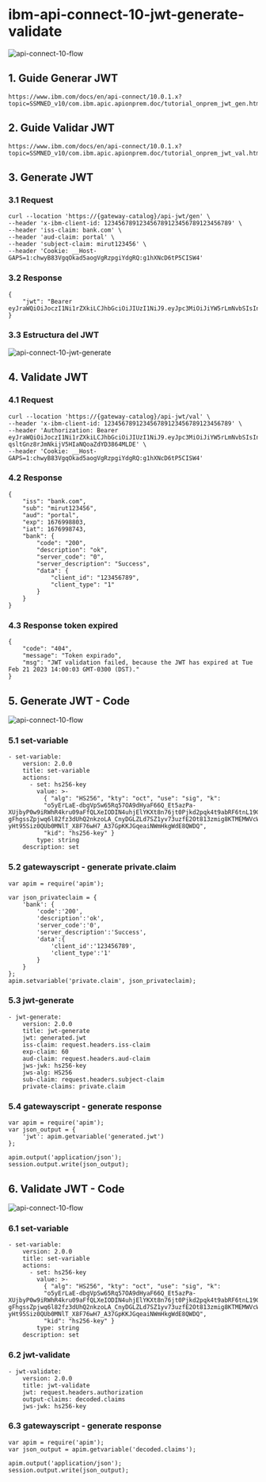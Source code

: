 # ibm-api-connect-10-jwt-generate-validate

![api-connect-10-flow](api-connect-10-flow.png)

## 1. Guide Generar JWT
```
https://www.ibm.com/docs/en/api-connect/10.0.1.x?topic=SSMNED_v10/com.ibm.apic.apionprem.doc/tutorial_onprem_jwt_gen.htm
```

## 2. Guide Validar JWT
```
https://www.ibm.com/docs/en/api-connect/10.0.1.x?topic=SSMNED_v10/com.ibm.apic.apionprem.doc/tutorial_onprem_jwt_val.htm
```

## 3. Generate JWT 

### 3.1 Request
```
curl --location 'https://{gateway-catalog}/api-jwt/gen' \
--header 'x-ibm-client-id: 123456789123456789123456789123456789' \
--header 'iss-claim: bank.com' \
--header 'aud-claim: portal' \
--header 'subject-claim: mirut123456' \
--header 'Cookie: __Host-GAPS=1:chwyB83VgqOkad5aogVgRzpgiYdgRQ:g1hXNcD6tP5CISW4'
```

### 3.2 Response
```
{
    "jwt": "Bearer eyJraWQiOiJoczI1Ni1rZXkiLCJhbGciOiJIUzI1NiJ9.eyJpc3MiOiJiYW5rLmNvbSIsInN1YiI6Im1pcnV0MTIzNDU2IiwiYXVkIjoicG9ydGFsIiwiZXhwIjoxNjc2OTk4NTkxLCJpYXQiOjE2NzY5OTg1MzEsImJhbmsiOnsiY29kZSI6IjIwMCIsImRlc2NyaXB0aW9uIjoib2siLCJzZXJ2ZXJfY29kZSI6IjAiLCJzZXJ2ZXJfZGVzY3JpcHRpb24iOiJTdWNjZXNzIiwiZGF0YSI6eyJjbGllbnRfaWQiOiIxMjM0NTY3ODkiLCJjbGllbnRfdHlwZSI6IjEifX19.YWoDAU0ZwjvM6DchQN94Rd6CwLrWLlQjyozbRMDhQzw"
}
```

### 3.3 Estructura del JWT

![api-connect-10-jwt-generate](jwt-generate.png)

## 4. Validate JWT

### 4.1 Request
```
curl --location 'https://{gateway-catalog}/api-jwt/val' \
--header 'x-ibm-client-id: 123456789123456789123456789123456789' \
--header 'Authorization: Bearer eyJraWQiOiJoczI1Ni1rZXkiLCJhbGciOiJIUzI1NiJ9.eyJpc3MiOiJiYW5rLmNvbSIsInN1YiI6Im1pcnV0MTIzNDU2IiwiYXVkIjoicG9ydGFsIiwiZXhwIjoxNjc2OTk4ODAzLCJpYXQiOjE2NzY5OTg3NDMsImJhbmsiOnsiY29kZSI6IjIwMCIsImRlc2NyaXB0aW9uIjoib2siLCJzZXJ2ZXJfY29kZSI6IjAiLCJzZXJ2ZXJfZGVzY3JpcHRpb24iOiJTdWNjZXNzIiwiZGF0YSI6eyJjbGllbnRfaWQiOiIxMjM0NTY3ODkiLCJjbGllbnRfdHlwZSI6IjEifX19._2rd4n-qsltGnz8rJmNkijV5HIaNQoaZdYD3864MLDE' \
--header 'Cookie: __Host-GAPS=1:chwyB83VgqOkad5aogVgRzpgiYdgRQ:g1hXNcD6tP5CISW4'
```

### 4.2 Response
```
{
    "iss": "bank.com",
    "sub": "mirut123456",
    "aud": "portal",
    "exp": 1676998803,
    "iat": 1676998743,
    "bank": {
        "code": "200",
        "description": "ok",
        "server_code": "0",
        "server_description": "Success",
        "data": {
            "client_id": "123456789",
            "client_type": "1"
        }
    }
}
```

### 4.3 Response token expired
```
{
    "code": "404",
    "message": "Token expirado",
    "msg": "JWT validation failed, because the JWT has expired at Tue Feb 21 2023 14:00:03 GMT-0300 (DST)."
}
```

## 5. Generate JWT - Code

![api-connect-10-flow](api-connect-10-flow.png)

### 5.1 set-variable
```
- set-variable:
	version: 2.0.0
	title: set-variable
	actions:
	  - set: hs256-key
		value: >-
		  { "alg": "HS256", "kty": "oct", "use": "sig", "k":
		  "o5yErLaE-dbgVpSw65Rq57OA9dHyaF66Q_Et5azPa-XUjbyP0w9iRWhR4kru09aFfQLXeIODIN4uhjElYKXt8n76jt0Pjkd2pqk4t9abRF6tnL19GV4pflfL6uvVKkP4weOh39tqHt4TmkBgF2P-gFhgssZpjwq6l82fz3dUhQ2nkzoLA_CnyDGLZLd7SZ1yv73uzfE2Ot813zmig8KTMEMWVcWSDvy61F06vs_6LURcq_IEEevUiubBxG5S2akNnWigfpbhWYjMI5M22FOCpdcDBt4L7K1-yHt95Siz0QUb0MNlT_X8F76wH7_A37GpKKJGqeaiNWmHkgWdE8QWDQ",
		  "kid": "hs256-key" }
		type: string
	description: set
```

### 5.2 gatewayscript - generate private.claim
```
var apim = require('apim');

var json_privateclaim = {
	'bank': {
		'code':'200',
		'description':'ok',
		'server_code':'0',
		'server_description':'Success',
		'data':{
			'client_id':'123456789',
			'client_type':'1'
		}
	}	
};
apim.setvariable('private.claim', json_privateclaim);
```

### 5.3 jwt-generate
```
- jwt-generate:
	version: 2.0.0
	title: jwt-generate
	jwt: generated.jwt
	iss-claim: request.headers.iss-claim
	exp-claim: 60
	aud-claim: request.headers.aud-claim
	jws-jwk: hs256-key
	jws-alg: HS256
	sub-claim: request.headers.subject-claim
	private-claims: private.claim
```

### 5.4 gatewayscript - generate response
```
var apim = require('apim');
var json_output = {
	'jwt': apim.getvariable('generated.jwt')
};

apim.output('application/json');
session.output.write(json_output);
```

## 6. Validate JWT - Code

![api-connect-10-flow](api-connect-10-flow.png)

### 6.1 set-variable
```
- set-variable:
	version: 2.0.0
	title: set-variable
	actions:
	  - set: hs256-key
		value: >-
		  { "alg": "HS256", "kty": "oct", "use": "sig", "k":
		  "o5yErLaE-dbgVpSw65Rq57OA9dHyaF66Q_Et5azPa-XUjbyP0w9iRWhR4kru09aFfQLXeIODIN4uhjElYKXt8n76jt0Pjkd2pqk4t9abRF6tnL19GV4pflfL6uvVKkP4weOh39tqHt4TmkBgF2P-gFhgssZpjwq6l82fz3dUhQ2nkzoLA_CnyDGLZLd7SZ1yv73uzfE2Ot813zmig8KTMEMWVcWSDvy61F06vs_6LURcq_IEEevUiubBxG5S2akNnWigfpbhWYjMI5M22FOCpdcDBt4L7K1-yHt95Siz0QUb0MNlT_X8F76wH7_A37GpKKJGqeaiNWmHkgWdE8QWDQ",
		  "kid": "hs256-key" }
		type: string
	description: set
```

### 6.2 jwt-validate
```
- jwt-validate:
	version: 2.0.0
	title: jwt-validate
	jwt: request.headers.authorization
	output-claims: decoded.claims
	jws-jwk: hs256-key
```

### 6.3 gatewayscript - generate response
```
var apim = require('apim');
var json_output = apim.getvariable('decoded.claims');

apim.output('application/json');
session.output.write(json_output);
```